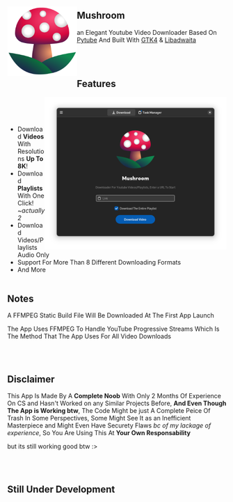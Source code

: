 <img src="https://raw.githubusercontent.com/azab246/Mushroom/Main/src/res/Mushroom.svg" align="left" height="160px" vspace="20px">

## Mushroom 

an Elegant Youtube Video Downloader Based On [Pytube](https://github.com/pytube/pytube) And Built With [GTK4](https://github.com/GNOME/pygobject) & [Libadwaita](https://gitlab.gnome.org/GNOME/libadwaita)
<br><br><br><br>

## Features
<img src="https://raw.githubusercontent.com/azab246/Mushroom/Main/Screenshots/01-dark-prealpha.png" height="350px" align="right">
<br><br><br>

- Download __Videos__ With Resolutions __Up To 8K__!
- Download __Playlists__ With One Click! _~actually 2_
- Download Videos/Playlists Audio Only
- Support For More Than 8 Different Downloading Formats
- And More
<br><br>

## Notes
A FFMPEG Static Build File Will Be Downloaded At The First App Launch

The App Uses FFMPEG To Handle YouTube Progressive Streams Which Is The Method That The App Uses For All Video Downloads

<br><br>


## Disclaimer

This App Is Made By A __Complete Noob__ With Only 2 Months Of Experience On CS and Hasn't Worked on any Similar Projects Before, __And Even Though The App is Working btw__, The Code Might be just A Complete Peice Of Trash In Some Perspectives, Some Might See It as an Inefficient Masterpiece and Might Even Have Securety Flaws _bc of my lackage of experience_, So You Are Using This At __Your Own Responsability__ 

but its still working good btw :>

<br><br>
## Still Under Development

